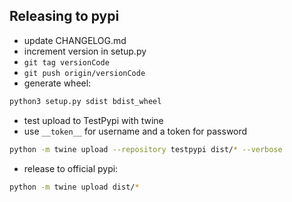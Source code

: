 ## Releasing to pypi

- update CHANGELOG.md
- increment version in setup.py
- `git tag versionCode`
- `git push origin/versionCode`
- generate wheel:

```bash
python3 setup.py sdist bdist_wheel
```

- test upload to TestPypi with twine
- use `__token__` for username and a token for password

```bash
python -m twine upload --repository testpypi dist/* --verbose
```

- release to official pypi:

```bash
python -m twine upload dist/*
```
